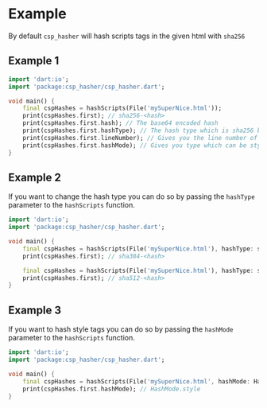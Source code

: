 # Example

By default `csp_hasher` will hash scripts tags in the given html with `sha256`

## Example 1

```dart
import 'dart:io';
import 'package:csp_hasher/csp_hasher.dart';

void main() {
    final cspHashes = hashScripts(File('mySuperNice.html'));
    print(cspHashes.first); // sha256-<hash>
    print(cspHashes.first.hash); // The base64 encoded hash
    print(cspHashes.first.hashType); // The hash type which is sha256 by default
    print(cspHashes.first.lineNumber); // Gives you the line number of the script tag in the html
    print(cspHashes.first.hashMode); // Gives you type which can be style or script
}
```

## Example 2

If you want to change the hash type you can do so by passing the `hashType` parameter to the `hashScripts` function.

```dart
import 'dart:io';
import 'package:csp_hasher/csp_hasher.dart';

void main() {
    final cspHashes = hashScripts(File('mySuperNice.html'), hashType: sha384);
    print(cspHashes.first); // sha384-<hash>

    final cspHashes = hashScripts(File('mySuperNice.html'), hashType: sha512);
    print(cspHashes.first); // sha512-<hash>
}
```

## Example 3

If you want to hash style tags you can do so by passing the `hashMode` parameter to the `hashScripts` function.

```dart
import 'dart:io';
import 'package:csp_hasher/csp_hasher.dart';

void main() {
    final cspHashes = hashScripts(File('mySuperNice.html', hashMode: HashMode.style);
    print(cspHashes.first.hashMode); // HashMode.style
}
```
